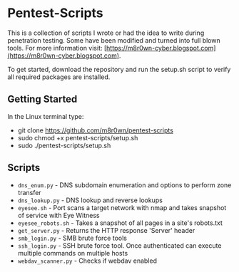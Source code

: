 # Pentest-Scripts
This is a collection of scripts I wrote or had the idea to write during penetration testing. Some have been modified and turned into full blown tools. For more information visit: [https://m8r0wn-cyber.blogspot.com](https://m8r0wn-cyber.blogspot.com).

To get started, download the repository and run the setup.sh script to verify all required packages are installed.

## Getting Started
In the Linux terminal type:
* git clone https://github.com/m8r0wn/pentest-scripts
* sudo chmod +x pentest-scripts/setup.sh
* sudo ./pentest-scripts/setup.sh

## Scripts
* `dns_enum.py` - DNS subdomain enumeration and options to perform zone transfer
* `dns_lookup.py` - DNS lookup and reverse lookups
* `eyesee.sh` - Port scans a target network with nmap and takes snapshot of service with Eye Witness
* `eyesee_robots.sh` - Takes a snapshot of all pages in a site's robots.txt
* `get_server.py` - Returns the HTTP response 'Server' header
* `smb_login.py` - SMB brute force tools
* `ssh_login.py` - SSH brute force tool. Once authenticated can execute multiple commands on multiple hosts
* `webdav_scanner.py` - Checks if webdav enabled
